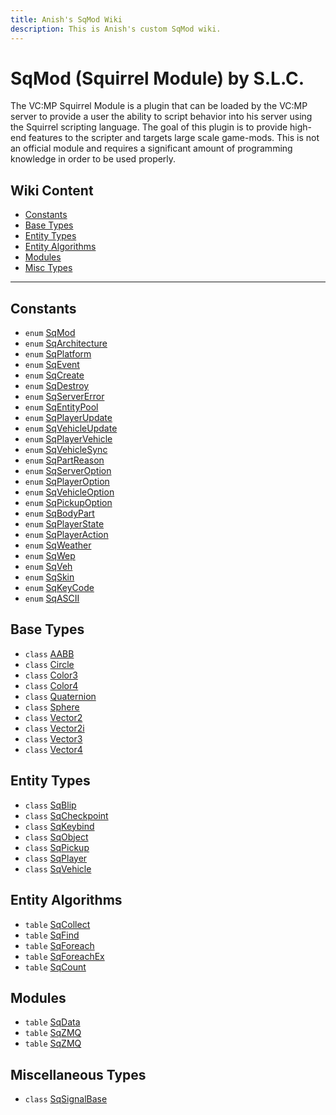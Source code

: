 ```yaml
---
title: Anish's SqMod Wiki
description: This is Anish's custom SqMod wiki.
---
```

# SqMod (Squirrel Module) by S.L.C.
The VC:MP Squirrel Module is a plugin that can be loaded by the VC:MP server to provide a user the ability to script behavior into his server using the Squirrel scripting language. The goal of this plugin is to provide high-end features to the scripter and targets large scale game-mods. This is not an official module and requires a significant amount of programming knowledge in order to be used properly.

## Wiki Content
* [Constants](#constants)
* [Base Types](#base-types)
* [Entity Types](#entity-types)
* [Entity Algorithms](#entity-algorithms)
* [Modules](#modules)
* [Misc Types](#miscellaneous-types)

---
## Constants
* `enum` [SqMod](Enumerations/Enum.SqMod)
* `enum` [SqArchitecture](Enumerations/Enum.SqArchitecture)
* `enum` [SqPlatform](Enumerations/Enum.SqPlatform)
* `enum` [SqEvent](Enumerations/Enum.SqEvent)
* `enum` [SqCreate](Enumerations/Enum.SqCreate)
* `enum` [SqDestroy](Enumerations/Enum.SqDestroy)
* `enum` [SqServerError](Enumerations/Enum.SqServerError)
* `enum` [SqEntityPool](Enumerations/Enum.SqEntityPool)
* `enum` [SqPlayerUpdate](Enumerations/Enum.SqPlayerUpdate)
* `enum` [SqVehicleUpdate](Enumerations/Enum.SqVehicleUpdate)
* `enum` [SqPlayerVehicle](Enumerations/Enum.SqPlayerVehicle)
* `enum` [SqVehicleSync](Enumerations/Enum.SqVehicleSync)
* `enum` [SqPartReason](Enumerations/Enum.SqPartReason)
* `enum` [SqServerOption](Enumerations/Enum.SqServerOption)
* `enum` [SqPlayerOption](Enumerations/Enum.SqPlayerOption)
* `enum` [SqVehicleOption](Enumerations/Enum.SqVehicleOption)
* `enum` [SqPickupOption](Enumerations/Enum.SqPickupOption)
* `enum` [SqBodyPart](Enumerations/Enum.SqBodyPart)
* `enum` [SqPlayerState](Enumerations/Enum.SqPlayerState)
* `enum` [SqPlayerAction](Enumerations/Enum.SqPlayerAction)
* `enum` [SqWeather](Enumerations/Enum.SqWeather)
* `enum` [SqWep](Enumerations/Enum.SqWep)
* `enum` [SqVeh](Enumerations/Enum.SqVeh)
* `enum` [SqSkin](Enumerations/Enum.SqSkin)
* `enum` [SqKeyCode](Enumerations/Enum.SqKeyCode)
* `enum` [SqASCII](Enumerations/Enum.SqASCII)

## Base Types

* `class` [AABB](Classes/AABB)
* `class` [Circle](Classes/Circle)
* `class` [Color3](Classes/Color3)
* `class` [Color4](Classes/Color4)
* `class` [Quaternion](Classes/Quaternion)
* `class` [Sphere](Classes/Sphere)
* `class` [Vector2](Classes/Vector2)
* `class` [Vector2i](Classes/Vector2i)
* `class` [Vector3](Classes/Vector3)
* `class` [Vector4](Classes/Vector4)

## Entity Types

* `class` [SqBlip](Classes/SqBlip)
* `class` [SqCheckpoint](Classes/SqCheckpoint)
* `class` [SqKeybind](Classes/SqKeybind)
* `class` [SqObject](Classes/SqObject)
* `class` [SqPickup](Classes/SqPickup)
* `class` [SqPlayer](Classes/SqPlayer)
* `class` [SqVehicle](Classes/SqVehicle)

## Entity Algorithms

* `table` [SqCollect](Table/SqCollect)
* `table` [SqFind](Table/SqFind)
* `table` [SqForeach](Table/SqForeach)
* `table` [SqForeachEx](Table/SqForeachEx)
* `table` [SqCount](Table/SqCount)

## Modules
* `table` [SqData](Tables/SqData)
* `table` [SqZMQ](Table/SqZMQ)
* `table` [SqZMQ](Tables/SqCmd)

## Miscellaneous Types

* `class` [SqSignalBase](Classes/SqSignalBase)
